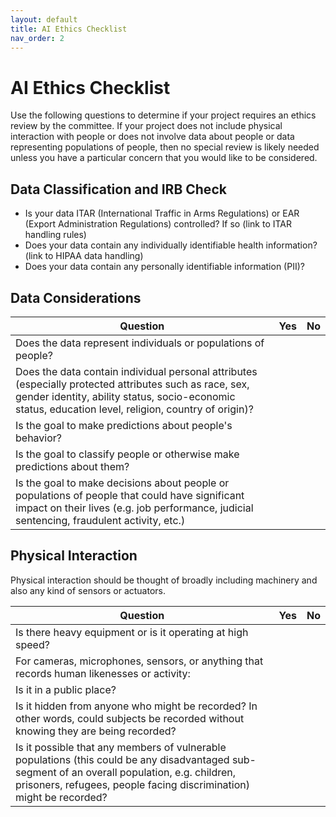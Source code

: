 ```yaml
---
layout: default
title: AI Ethics Checklist
nav_order: 2
---
```


# AI Ethics Checklist

Use the following questions to determine if your project requires an ethics review by the committee. If your project does not include physical interaction with people or does not involve data about people or data representing populations of people, then no special review is likely needed unless you have a particular concern that you would like to be considered.

## Data Classification and IRB Check

- Is your data ITAR (International Traffic in Arms Regulations) or EAR (Export Administration Regulations) controlled? If so (link to ITAR handling rules)
- Does your data contain any individually identifiable health information? (link to HIPAA data handling)
- Does your data contain any personally identifiable information (PII)?

## Data Considerations

| **Question** | **Yes** | **No** |
|---------------------------------|-----|----|
| Does the data represent individuals or populations of people? |  |  |
| Does the data contain individual personal attributes (especially protected attributes such as race, sex, gender identity, ability status, socio-economic status, education level, religion, country of origin)? |  |  |
| Is the goal to make predictions about people's behavior? |  |  |
| Is the goal to classify people or otherwise make predictions about them? |  |  |
| Is the goal to make decisions about people or populations of people that could have significant impact on their lives (e.g. job performance, judicial sentencing, fraudulent activity, etc.) |  |  |

## Physical Interaction

Physical interaction should be thought of broadly including machinery and also any kind of sensors or actuators.

| **Question** | **Yes** | **No** |
|---------------------------------|-----|----|
| Is there heavy equipment or is it operating at high speed?  |  |  |
| For cameras, microphones, sensors, or anything that records human likenesses or activity: |  |  |
| Is it in a public place? |  |  |
| Is it hidden from anyone who might be recorded? In other words, could subjects be recorded without knowing they are being recorded?  |  |  |
| Is it possible that any members of vulnerable populations (this could be any disadvantaged sub-segment of an overall population, e.g. children, prisoners, refugees, people facing discrimination) might be recorded?  |  |  |

